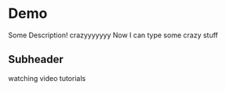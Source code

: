 # Demo

Some Description! crazyyyyyyy
Now I can type some crazy stuff


## Subheader

watching video tutorials
